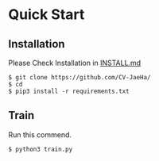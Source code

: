 # Quick Start

## Installation
Please Check Installation in [INSTALL.md]()
```
$ git clone https://github.com/CV-JaeHa/
$ cd 
$ pip3 install -r requirements.txt
```

## Train
Run this commend.
```
$ python3 train.py
```